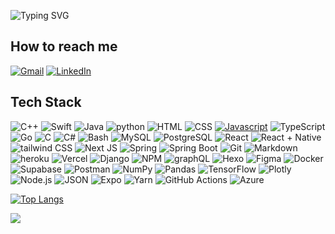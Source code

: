 
![Typing SVG](https://readme-typing-svg.herokuapp.com?size=30&color=00B3B3&center=true&vCenter=true&width=500&height=100&lines=%3E+Hello+World+I'm+Jerry.;%3E+I'm+a+life+long+learner.)

## How to reach me
<!--
 Gmail buttom: when user clicks the button, their system default mail app will open and with my email address to send an email
-->
[![Gmail](https://img.shields.io/badge/Gmail-D14836?style=for-the-badge&logo=gmail&logoColor=white)](mailto:jerryz.zjx@gmail.com)
[![LinkedIn](https://img.shields.io/badge/LinkedIn-0077B5?style=for-the-badge&logo=linkedin&logoColor=white)](https://www.linkedin.com/in/jerry-zhang-zjx)
<!--[![Blog](https://img.shields.io/badge/Blog-0E83CD?style=for-the-badge&logo=hexo&logoColor=white)](https://jerryzhang0920.github.io/) -->

## Tech Stack
 ![C++](https://img.shields.io/badge/C%2B%2B-00599C?style=for-the-badge&logo=c%2B%2B&logoColor=white)
 ![Swift](https://img.shields.io/badge/Swift-FA7343?style=for-the-badge&logo=swift&logoColor=white)
 ![Java](https://img.shields.io/badge/java-%23ED8B00.svg?style=for-the-badge&logo=openjdk&logoColor=white)
 ![python](https://img.shields.io/badge/Python-3776AB?style=for-the-badge&logo=python&logoColor=ffdd54) 
 ![HTML](https://img.shields.io/badge/HTML5-E34F26?style=for-the-badge&logo=html5&logoColor=white) 
 ![CSS](https://img.shields.io/badge/CSS3-1572B6?style=for-the-badge&logo=css3&logoColor=white)
 [![Javascript](https://img.shields.io/badge/javascript-%23323330.svg?style=for-the-badge&logo=javascript&logoColor=%23F7DF1E)](https://javascript.com)
 ![TypeScript](https://img.shields.io/badge/typescript-%23007ACC.svg?style=for-the-badge&logo=typescript&logoColor=white)
 ![Go](https://img.shields.io/badge/Go-00ADD8?style=for-the-badge&logo=go&logoColor=white)
 ![C](https://img.shields.io/badge/C-A8B9CC?style=for-the-badge&logo=C&logoColor=white)
 ![C#](https://img.shields.io/badge/C%23-239120?style=for-the-badge&logo=csharp&logoColor=white)
 ![Bash](https://img.shields.io/badge/Shell_Script-121011?style=for-the-badge&logo=gnu-bash&logoColor=white)
 ![MySQL](https://img.shields.io/badge/MySQL-005C84?style=for-the-badge&logo=mysql&logoColor=white)
![PostgreSQL](https://img.shields.io/badge/PostgreSQL-316192?style=for-the-badge&logo=postgresql&logoColor=white)
![React](https://img.shields.io/badge/React-20232A?style=for-the-badge&logo=react&logoColor=61DAFB)
![React + Native](https://img.shields.io/badge/React_Native-20232A?style=for-the-badge&logo=react&logoColor=61DAFB)
![tailwind CSS](https://img.shields.io/badge/Tailwind_CSS-38B2AC?style=for-the-badge&logo=tailwind-css&logoColor=white)
 ![Next JS](https://img.shields.io/badge/next.js-000000?style=for-the-badge&logo=nextdotjs&logoColor=white)
![Spring](https://img.shields.io/badge/Spring-6DB33F?style=for-the-badge&logo=spring&logoColor=white)
![Spring Boot](https://img.shields.io/badge/Spring_Boot-F2F4F9?style=for-the-badge&logo=spring-boot)
![Git](https://img.shields.io/badge/Git-F05032?style=for-the-badge&logo=git&logoColor=white)
 ![Markdown](https://img.shields.io/badge/Markdown-000000?style=for-the-badge&logo=markdown&logoColor=white)
 ![heroku](https://img.shields.io/badge/Heroku-430098?style=for-the-badge&logo=heroku&logoColor=white)
 ![Vercel](https://img.shields.io/badge/Vercel-000000?style=for-the-badge&logo=vercel&logoColor=white)
 ![Django](https://img.shields.io/badge/Django-092E20?style=for-the-badge&logo=django&logoColor=green)
 ![NPM](https://img.shields.io/badge/npm-CB3837?style=for-the-badge&logo=npm&logoColor=white)
 ![graphQL](https://img.shields.io/badge/GraphQl-E10098?style=for-the-badge&logo=graphql&logoColor=white)
 ![Hexo](https://img.shields.io/badge/Hexo-0E83CD?style=for-the-badge&logo=hexo&logoColor=white)
 ![Figma](https://img.shields.io/badge/figma-%23F24E1E.svg?style=for-the-badge&logo=figma&logoColor=white)
 ![Docker](https://img.shields.io/badge/docker-%230db7ed.svg?style=for-the-badge&logo=docker&logoColor=white)
 ![Supabase](https://img.shields.io/badge/Supabase-181818?style=for-the-badge&logo=supabase&logoColor=white)
 ![Postman](https://img.shields.io/badge/Postman-FF6C37?style=for-the-badge&logo=Postman&logoColor=white)
 ![NumPy](https://img.shields.io/badge/numpy-%23013243.svg?style=for-the-badge&logo=numpy&logoColor=white) 
 ![Pandas](https://img.shields.io/badge/pandas-%23150458.svg?style=for-the-badge&logo=pandas&logoColor=white) 
 ![TensorFlow](https://img.shields.io/badge/TensorFlow-%23FF6F00.svg?style=for-the-badge&logo=TensorFlow&logoColor=white) 
 ![Plotly](https://img.shields.io/badge/Plotly-%233F4F75.svg?style=for-the-badge&logo=plotly&logoColor=white) 
 ![Node.js](https://img.shields.io/badge/Node%20js-339933?style=for-the-badge&logo=nodedotjs&logoColor=white)
 ![JSON](https://img.shields.io/badge/json-5E5C5C?style=for-the-badge&logo=json&logoColor=white)
 ![Expo](https://img.shields.io/badge/Expo-1B1F23?style=for-the-badge&logo=expo&logoColor=white)
 ![Yarn](https://img.shields.io/badge/Yarn-2C8EBB?style=for-the-badge&logo=yarn&logoColor=white)
 ![GitHub Actions](https://img.shields.io/badge/github%20actions-%232671E5.svg?style=for-the-badge&logo=githubactions&logoColor=white)
 ![Azure](https://img.shields.io/badge/azure-%230072C6.svg?style=for-the-badge&logo=microsoftazure&logoColor=white)
 
<!--![Jerry's GitHub stats](https://github-readme-stats.vercel.app/api?username=JerryZhang0920&show_icons=true&theme=radical&count_private=true&hide=contribs,issues)-->

[![Top Langs](https://github-readme-stat-snowy.vercel.app/api/top-langs/?username=Jerryzjx&langs_count=10&&hide=powershell,shell,racket,MDX&layout=compact)](https://github.com/Jerryzjx/github-readme-stats)
<!--![3D Contribution](https://github.com/JerryZhang0920/JerryZhang0920/blob/main/profile-3d-contrib/profile-green-animate.svg)-->
![](https://komarev.com/ghpvc/?username=jerryzjx&style=for-the-badge)

<!--
**JerryZhang0920/JerryZhang0920** is a ✨ _special_ ✨ repository because its `README.md` (this file) appears on your GitHub profile.
